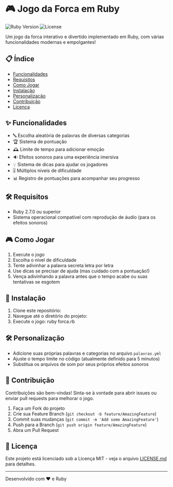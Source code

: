 # 🎮 Jogo da Forca em Ruby

![Ruby Version](https://img.shields.io/badge/ruby-%3E%3D%202.7.0-ruby.svg)
![License](https://img.shields.io/badge/license-MIT-green.svg)

Um jogo da forca interativo e divertido implementado em Ruby, com várias funcionalidades modernas e empolgantes!

## 📋 Índice

- [Funcionalidades](#-funcionalidades)
- [Requisitos](#-requisitos)
- [Como Jogar](#-como-jogar)
- [Instalação](#-instalação)
- [Personalização](#-personalização)
- [Contribuição](#-contribuição)
- [Licença](#-licença)

## ✨ Funcionalidades

- 🔤 Escolha aleatória de palavras de diversas categorias
- 🏆 Sistema de pontuação
- 🕰️ Limite de tempo para adicionar emoção
- 🔉 Efeitos sonoros para uma experiência imersiva
- 💡 Sistema de dicas para ajudar os jogadores
- 🎚️ Múltiplos níveis de dificuldade
- 📊 Registro de pontuações para acompanhar seu progresso

## 🛠 Requisitos

- Ruby 2.7.0 ou superior
- Sistema operacional compatível com reprodução de áudio (para os efeitos sonoros)

## 🎮 Como Jogar

1. Execute o jogo
2. Escolha o nível de dificuldade
3. Tente adivinhar a palavra secreta letra por letra
4. Use dicas se precisar de ajuda (mas cuidado com a pontuação!)
5. Vença adivinhando a palavra antes que o tempo acabe ou suas tentativas se esgotem

## 🚀 Instalação

1. Clone este repositório:
2. Navegue até o diretório do projeto:
3. Execute o jogo: ruby forca.rb


## 🛠 Personalização

- Adicione suas próprias palavras e categorias no arquivo `palavras.yml`
- Ajuste o tempo limite no código (atualmente definido para 5 minutos)
- Substitua os arquivos de som por seus próprios efeitos sonoros

## 🤝 Contribuição

Contribuições são bem-vindas! Sinta-se à vontade para abrir issues ou enviar pull requests para melhorar o jogo.

1. Faça um Fork do projeto
2. Crie sua Feature Branch (`git checkout -b feature/AmazingFeature`)
3. Commit suas mudanças (`git commit -m 'Add some AmazingFeature'`)
4. Push para a Branch (`git push origin feature/AmazingFeature`)
5. Abra um Pull Request

## 📜 Licença

Este projeto está licenciado sob a Licença MIT - veja o arquivo [LICENSE.md](LICENSE.md) para detalhes.

---

Desenvolvido com ❤️ e Ruby
